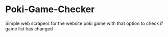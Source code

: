 # Poki-Game-Checker
Simple web scrapers for the website poki game with that option to check if game list has changed
